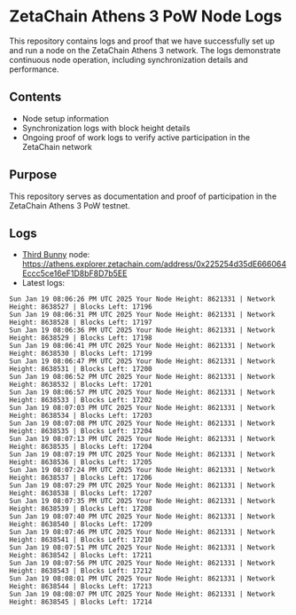# ZetaChain Athens 3 PoW Node Logs
This repository contains logs and proof that we have successfully set up and run a node on the ZetaChain Athens 3 network. The logs demonstrate continuous node operation, including synchronization details and performance.

## Contents
- Node setup information
- Synchronization logs with block height details
- Ongoing proof of work logs to verify active participation in the ZetaChain network

## Purpose
This repository serves as documentation and proof of participation in the ZetaChain Athens 3 PoW testnet.

## Logs

- [Third Bunny](https://thirdbunny.xyz/) node: https://athens.explorer.zetachain.com/address/0x225254d35dE666064Eccc5ce16eF1D8bF8D7b5EE
- Latest logs:
```
Sun Jan 19 08:06:26 PM UTC 2025 Your Node Height: 8621331 | Network Height: 8638527 | Blocks Left: 17196
Sun Jan 19 08:06:31 PM UTC 2025 Your Node Height: 8621331 | Network Height: 8638528 | Blocks Left: 17197
Sun Jan 19 08:06:36 PM UTC 2025 Your Node Height: 8621331 | Network Height: 8638529 | Blocks Left: 17198
Sun Jan 19 08:06:41 PM UTC 2025 Your Node Height: 8621331 | Network Height: 8638530 | Blocks Left: 17199
Sun Jan 19 08:06:47 PM UTC 2025 Your Node Height: 8621331 | Network Height: 8638531 | Blocks Left: 17200
Sun Jan 19 08:06:52 PM UTC 2025 Your Node Height: 8621331 | Network Height: 8638532 | Blocks Left: 17201
Sun Jan 19 08:06:57 PM UTC 2025 Your Node Height: 8621331 | Network Height: 8638533 | Blocks Left: 17202
Sun Jan 19 08:07:03 PM UTC 2025 Your Node Height: 8621331 | Network Height: 8638534 | Blocks Left: 17203
Sun Jan 19 08:07:08 PM UTC 2025 Your Node Height: 8621331 | Network Height: 8638535 | Blocks Left: 17204
Sun Jan 19 08:07:13 PM UTC 2025 Your Node Height: 8621331 | Network Height: 8638535 | Blocks Left: 17204
Sun Jan 19 08:07:19 PM UTC 2025 Your Node Height: 8621331 | Network Height: 8638536 | Blocks Left: 17205
Sun Jan 19 08:07:24 PM UTC 2025 Your Node Height: 8621331 | Network Height: 8638537 | Blocks Left: 17206
Sun Jan 19 08:07:29 PM UTC 2025 Your Node Height: 8621331 | Network Height: 8638538 | Blocks Left: 17207
Sun Jan 19 08:07:35 PM UTC 2025 Your Node Height: 8621331 | Network Height: 8638539 | Blocks Left: 17208
Sun Jan 19 08:07:40 PM UTC 2025 Your Node Height: 8621331 | Network Height: 8638540 | Blocks Left: 17209
Sun Jan 19 08:07:46 PM UTC 2025 Your Node Height: 8621331 | Network Height: 8638541 | Blocks Left: 17210
Sun Jan 19 08:07:51 PM UTC 2025 Your Node Height: 8621331 | Network Height: 8638542 | Blocks Left: 17211
Sun Jan 19 08:07:56 PM UTC 2025 Your Node Height: 8621331 | Network Height: 8638543 | Blocks Left: 17212
Sun Jan 19 08:08:01 PM UTC 2025 Your Node Height: 8621331 | Network Height: 8638544 | Blocks Left: 17213
Sun Jan 19 08:08:07 PM UTC 2025 Your Node Height: 8621331 | Network Height: 8638545 | Blocks Left: 17214
```
